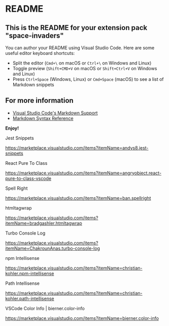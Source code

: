# README

## This is the README for your extension pack "space-invaders"

You can author your README using Visual Studio Code.  Here are some useful editor keyboard shortcuts:

* Split the editor (`Cmd+\` on macOS or `Ctrl+\` on Windows and Linux)
* Toggle preview (`Shift+CMD+V` on macOS or `Shift+Ctrl+V` on Windows and Linux)
* Press `Ctrl+Space` (Windows, Linux) or `Cmd+Space` (macOS) to see a list of Markdown snippets

## For more information

* [Visual Studio Code's Markdown Support](http://code.visualstudio.com/docs/languages/markdown)
* [Markdown Syntax Reference](https://help.github.com/articles/markdown-basics/)

**Enjoy!**

Jest Snippets

https://marketplace.visualstudio.com/items?itemName=andys8.jest-snippets

React Pure To Class

https://marketplace.visualstudio.com/items?itemName=angryobject.react-pure-to-class-vscode

Spell Right

https://marketplace.visualstudio.com/items?itemName=ban.spellright

htmltagwrap

https://marketplace.visualstudio.com/items?itemName=bradgashler.htmltagwrap

Turbo Console Log

https://marketplace.visualstudio.com/items?itemName=ChakrounAnas.turbo-console-log

npm Intellisense

https://marketplace.visualstudio.com/items?itemName=christian-kohler.npm-intellisense


Path Intellisense

https://marketplace.visualstudio.com/items?itemName=christian-kohler.path-intellisense

VSCode Color Info | bierner.color-info

https://marketplace.visualstudio.com/items?itemName=bierner.color-info
